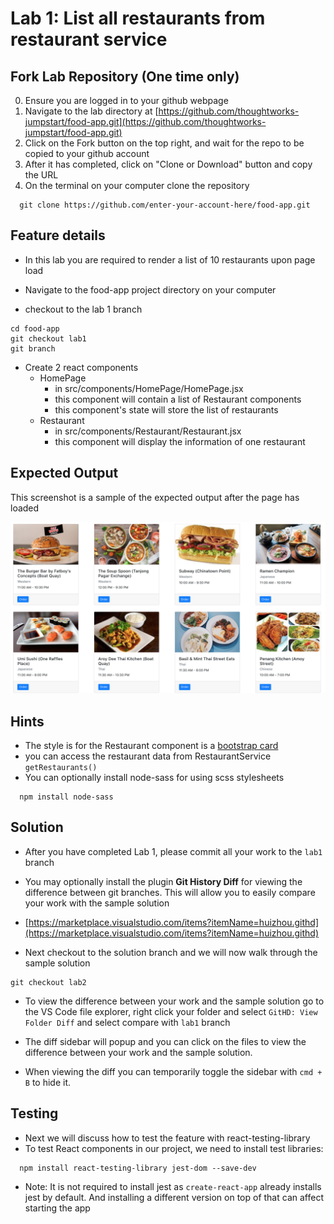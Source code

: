 # Lab 1: List all restaurants from restaurant service

## Fork Lab Repository (One time only)
0. Ensure you are logged in to your github webpage 
0. Navigate to the lab directory at [https://github.com/thoughtworks-jumpstart/food-app.git](https://github.com/thoughtworks-jumpstart/food-app.git)
0. Click on the Fork button on the top right, and wait for the repo to be copied to your github account
0. After it has completed, click on "Clone or Download" button and copy the URL 
0. On the terminal on your computer clone the repository 
```
  git clone https://github.com/enter-your-account-here/food-app.git
```

## Feature details

- In this lab you are required to render a list of 10 restaurants upon page load

- Navigate to the food-app project directory on your computer
- checkout to the lab 1 branch

```
cd food-app
git checkout lab1
git branch
```

- Create 2 react components
  - HomePage
    - in src/components/HomePage/HomePage.jsx
    - this component will contain a list of Restaurant components
    - this component's state will store the list of restaurants
  - Restaurant
    - in src/components/Restaurant/Restaurant.jsx
    - this component will display the information of one restaurant

## Expected Output

This screenshot is a sample of the expected output after the page has loaded

![Restaurants listing](../../../.gitbook/assets/front-end-web-development/react/food-app-labs/lab1-output.png)

## Hints

- The style is for the Restaurant component is a [bootstrap card](https://getbootstrap.com/docs/4.1/components/card/)
- you can access the restaurant data from RestaurantService `getRestaurants()`
- You can optionally install node-sass for using scss stylesheets
```
  npm install node-sass
```

## Solution
- After you have completed Lab 1, please commit all your work to the `lab1` branch

- You may optionally install the plugin **Git History Diff** for viewing the difference between git branches. This will allow you to easily compare your work with the sample solution 

- [https://marketplace.visualstudio.com/items?itemName=huizhou.githd](https://marketplace.visualstudio.com/items?itemName=huizhou.githd)

- Next checkout to the solution branch and we will now walk through the sample solution
```text
git checkout lab2
``` 

- To view the difference between your work and the sample solution go to the VS Code file explorer, right click your folder and select `GitHD: View Folder Diff` and select compare with `lab1` branch 

- The diff sidebar will popup and you can click on the files to view the difference between your work and the sample solution.

- When viewing the diff you can temporarily toggle the sidebar with `cmd + B` to hide it.

## Testing

- Next we will discuss how to test the feature with react-testing-library
- To test React components in our project, we need to install test libraries:
```
  npm install react-testing-library jest-dom --save-dev
```
- Note: It is not required to install jest as `create-react-app` already installs jest by default. And installing a different version on top of that can affect starting the app

